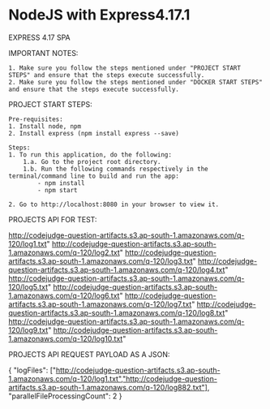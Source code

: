 # NodeJS with Express4.17.1

EXPRESS 4.17 SPA

IMPORTANT NOTES:

    1. Make sure you follow the steps mentioned under "PROJECT START STEPS" and ensure that the steps execute successfully. 
    2. Make sure you follow the steps mentioned under "DOCKER START STEPS" and ensure that the steps execute successfully. 

PROJECT START STEPS:

    Pre-requisites:
    1. Install node, npm
    2. Install express (npm install express --save)

    Steps:
    1. To run this application, do the following:
        1.a. Go to the project root directory.
        1.b. Run the following commands respectively in the terminal/command line to build and run the app:
            - npm install
            - npm start
    
    2. Go to http://localhost:8080 in your browser to view it.

PROJECTS API FOR TEST: 

http://codejudge-question-artifacts.s3.ap-south-1.amazonaws.com/q-120/log1.txt"
http://codejudge-question-artifacts.s3.ap-south-1.amazonaws.com/q-120/log2.txt"
http://codejudge-question-artifacts.s3.ap-south-1.amazonaws.com/q-120/log3.txt"
http://codejudge-question-artifacts.s3.ap-south-1.amazonaws.com/q-120/log4.txt"
http://codejudge-question-artifacts.s3.ap-south-1.amazonaws.com/q-120/log5.txt"
http://codejudge-question-artifacts.s3.ap-south-1.amazonaws.com/q-120/log6.txt"
http://codejudge-question-artifacts.s3.ap-south-1.amazonaws.com/q-120/log7.txt"
http://codejudge-question-artifacts.s3.ap-south-1.amazonaws.com/q-120/log8.txt"
http://codejudge-question-artifacts.s3.ap-south-1.amazonaws.com/q-120/log9.txt"
http://codejudge-question-artifacts.s3.ap-south-1.amazonaws.com/q-120/log10.txt"

PROJECTS API REQUEST PAYLOAD AS A JSON:

{ 
    "logFiles": ["http://codejudge-question-artifacts.s3.ap-south-1.amazonaws.com/q-120/log1.txt","http://codejudge-question-artifacts.s3.ap-south-1.amazonaws.com/q-120/log882.txt"], 
    "parallelFileProcessingCount": 2
}